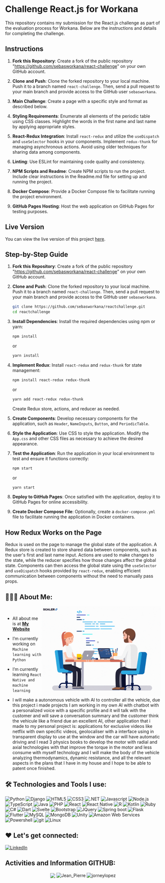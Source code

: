 # Challenge React.js for Workana

This repository contains my submission for the React.js challenge as part of the evaluation process for Workana. Below are the instructions and details for completing the challenge.

## Instructions

1. **Fork this Repository**: Create a fork of the public repository "https://github.com/sebasworkana/react-challenge" on your own GitHub account.

2. **Clone and Push**: Clone the forked repository to your local machine. Push it to a branch named `react-challenge`. Then, send a pull request to your main branch and provide access to the GitHub user `sebasworkana`.

3. **Main Challenge**: Create a page with a specific style and format as described below.

4. **Styling Requirements**: Enumerate all elements of the periodic table using CSS classes. Highlight the words in the first name and last name by applying appropriate styles.

5. **React-Redux Integration**: Install `react-redux` and utilize the `useDispatch` and `useSelector` hooks in your components. Implement `redux-thunk` for managing asynchronous actions. Avoid using older techniques for sharing data among components.

6. **Linting**: Use ESLint for maintaining code quality and consistency.

7. **NPM Scripts and Readme**: Create NPM scripts to run the project. Include clear instructions in the Readme.md file for setting up and running the project.

8. **Docker Compose**: Provide a Docker Compose file to facilitate running the project environment.

9. **GitHub Pages Hosting**: Host the web application on GitHub Pages for testing purposes.

## Live Version

You can view the live version of this project [here](https://workana-react.netlify.app/).


## Step-by-Step Guide
1. **Fork this Repository**: Create a fork of the public repository "https://github.com/sebasworkana/react-challenge" on your own GitHub account.

2. **Clone and Push**: Clone the forked repository to your local machine. Push it to a branch named `react-challenge`. Then, send a pull request to your main branch and provide access to the GitHub user `sebasworkana`.

    ```bash
    git clone https://github.com/sebasworkana/reactchallenge.git
    cd reactchallenge
    ```

3. **Install Dependencies**: Install the required dependencies using npm or yarn:

    ```bash
    npm install
    ```

    or

    ```bash
    yarn install
    ```

4. **Implement Redux**: Install `react-redux` and `redux-thunk` for state management:

    ```bash
    npm install react-redux redux-thunk
    ```

    or

    ```bash
    yarn add react-redux redux-thunk
    ```

    Create Redux store, actions, and reducer as needed.

5. **Create Components**: Develop necessary components for the application, such as `Header`, `NameInputs`, `Button`, and `PeriodicTable`.

6. **Style the Application**: Use CSS to style the application. Modify the `App.css` and other CSS files as necessary to achieve the desired appearance.

7. **Test the Application**: Run the application in your local environment to test and ensure it functions correctly:

    ```bash
    npm start
    ```

    or

    ```bash
    yarn start
    ```

8. **Deploy to GitHub Pages**: Once satisfied with the application, deploy it to GitHub Pages for online accessibility.

9. **Create Docker Compose File**: Optionally, create a `docker-compose.yml` file to facilitate running the application in Docker containers.

## How Redux Works on the Page

Redux is used on the page to manage the global state of the application. A Redux store is created to store shared data between components, such as the user's first and last name input. Actions are used to make changes to the state, while the reducer specifies how those changes affect the global state. Components can then access the global state using the `useSelector` and `useDispatch` hooks provided by `react-redux`, enabling efficient communication between components without the need to manually pass props.


## 👨🏻‍💻 About Me:

<img  src="./programming.gif" height="290px" align="right" />
<br>

- All about me is at **[My Website](https://www.linkedin.com/in/jean-caruzo-452b9a1b1/)**

- I’m currently working on `Machine learning with Python`

- I’m currently learning `React Native and machine learning`

- I will make a autonomous vehicle with AI to controller all the vehicle, due this project i made projects I am working in my own AI with chatbot with a personalized voice with a specific profile and it will talk with the customer and will save a conversation summary and the customer think the vehicule like a friend due an excellent AI, other application that i made to my personal project is: applications for exclusive videos like netflix with own specific videos, geolocaliser with a interface using in transparent display to use at the window and the car will have automatic driving and I read 3 physics books to develop the motor with radial and axial technologies with that improve the torque in the motor and less consume with myself technology and I will make the body of the vehicle analyzing thermodynamics, dynamic resistance, and all the relevant aspects in the plans that I have in my house and I hope to be able to patent once finished. 

## 🛠️ Technologies and Tools I use:

<p>
<img alt="Python" src="https://img.shields.io/badge/Python-3776AB?style=for-the-badge&logo=python&logoColor=white"  height="25px"/>
<img alt="Django" src="https://img.shields.io/badge/Django-092E20?style=for-the-badge&logo=django&logoColor=white"  height="25px"/>
<img alt="HTML5" src="https://img.shields.io/badge/HTML5-E34F26?style=for-the-badge&logo=html5&logoColor=white"  height="25px"/>
<img alt="CSS3" src="https://img.shields.io/badge/CSS3-1572B6?style=for-the-badge&logo=css3&logoColor=white"  height="25px"/>
<img alt=".NET" src="https://img.shields.io/badge/.NET-5C2D91?style=for-the-badge&logo=.net&logoColor=white"  height="25px"/>
<img alt="Javascript" src="https://img.shields.io/badge/JavaScript-323330?style=for-the-badge&logo=javascript&logoColor=F7DF1E"  height="25px"/>
<img alt="Node.js" src="https://img.shields.io/badge/Node.js-43853D?style=for-the-badge&logo=node.js&logoColor=white"  height="25px"/>
<img alt="TypeScript" src="https://img.shields.io/badge/TypeScript-007ACC?style=for-the-badge&logo=typescript&logoColor=white"  height="25px"/>
<img alt="Java" src="https://img.shields.io/badge/TypeScript-007ACC?style=for-the-badge&logo=typescript&logoColor=white"  height="25px"/>
<img alt="PHP" src="https://img.shields.io/badge/PHP-777BB4?style=for-the-badge&logo=php&logoColor=white"  height="25px"/>
<img alt="React" src="https://img.shields.io/badge/React-20232A?style=for-the-badge&logo=react&logoColor=61DAFB"  height="25px"/>
<img alt="React Native" src="https://img.shields.io/badge/React_Native-20232A?style=for-the-badge&logo=react&logoColor=61DAFB"  height="25px"/>
<img alt="R" src="https://img.shields.io/badge/R-276DC3?style=for-the-badge&logo=r&logoColor=white"  height="25px"/>
<img alt="Kotlin" src="https://img.shields.io/badge/Kotlin-0095D5?&style=for-the-badge&logo=kotlin&logoColor=white"  height="25px"/>
<img alt="Ruby" src="https://img.shields.io/badge/Ruby-CC342D?style=for-the-badge&logo=ruby&logoColor=white"  height="25px"/>
<img alt="C#" src="https://img.shields.io/badge/C%23-239120?style=for-the-badge&logo=c-sharp&logoColor=white"  height="25px"/>
<img alt="Dart" src="https://img.shields.io/badge/Dart-0175C2?style=for-the-badge&logo=dart&logoColor=white"  height="25px"/>
<img alt="Svelte" src="https://img.shields.io/badge/Svelte-4A4A55?style=for-the-badge&logo=svelte&logoColor=FF3E00"  height="25px"/>
<img alt="Bootstrap" src="https://img.shields.io/badge/Bootstrap-563D7C?style=for-the-badge&logo=bootstrap&logoColor=white"  height="25px"/>
<img alt="JQuery" src="	https://img.shields.io/badge/jQuery-0769AD?style=for-the-badge&logo=jquery&logoColor=white"  height="25px"/>
<img alt="Spring boot" src="https://img.shields.io/badge/Spring boot-white?style=for-the-badge&logo=Spring boot&logoColor=green" height="25px"/>
<img alt="Flask" src="https://img.shields.io/badge/Flask-000000?style=for-the-badge&logo=flask&logoColor=white" height="25px"/>
<img alt="Flutter" src="https://img.shields.io/badge/Flutter-02569B?style=for-the-badge&logo=flutter&logoColor=white" height="25px"/>
<img alt="MySQL" src="https://img.shields.io/badge/MySQL-00000F?style=for-the-badge&logo=mysql&logoColor=white" height="25px"/>
<img alt="MongoDB" src="https://img.shields.io/badge/MongoDB-4EA94B?style=for-the-badge&logo=mongodb&logoColor=white" height="25px"/>
<img alt="Unity" src="https://img.shields.io/badge/Unity-100000?style=for-the-badge&logo=unity&logoColor=white" height="25px"/>
<img alt="Amazon Web Services" src="https://img.shields.io/badge/Amazon_AWS-232F3E?style=for-the-badge&logo=amazon-aws&logoColor=white" height="25px"/>
<img alt="Powershell" src="https://img.shields.io/badge/Powershell-2CA5E0?style=for-the-badge&logo=powershell&logoColor=white" height="25px"/>
<img alt="git" src="https://img.shields.io/badge/-Git-F05032?style=flat-square&logo=git&logoColor=white" height="25px"/>
<img alt="Linux" src="https://img.shields.io/badge/Linux-FCC624?style=for-the-badge&logo=linux&logoColor=black" height="25px"/>


</p>

## ❤️ Let's get connected:

<p>
  <a href="https://www.linkedin.com/in/jean-pierre-barnett-caruzo-452b9a1b1/" target="_blank"><img alt="LinkedIn" target="_blank" src="https://img.shields.io/badge/LinkedIn-0077B5?style=for-the-badge&logo=linkedin&logoColor=white"  height="30px"/></a>

  
</p>


## Activities and Information GITHUB:

<div align="center">
  <img align="center" src="https://github-readme-stats-anuraghazra1.vercel.app/api?username=jompy31&show_icons=true" />
  <img align="center" src="https://github-readme-streak-stats.herokuapp.com/?user=jompy31" alt="Jean_Pierre" />
  <img align="center" src="https://github-readme-stats.vercel.app/api/top-langs/?username=jompy31&show_icons=true&layout=compact&langs_count=10" alt="jorneylopez" />
</div>
